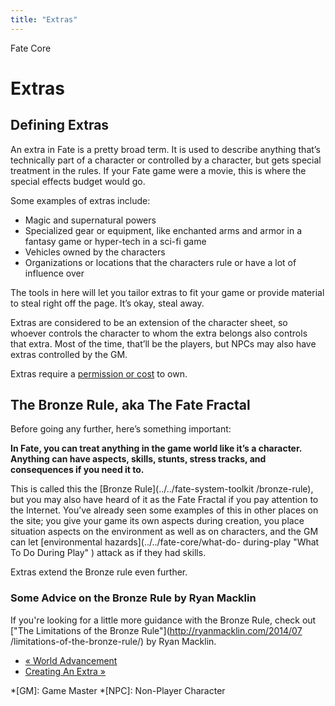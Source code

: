 ```yaml
---
title: "Extras"
---
```

    
Fate Core

#  Extras

## Defining Extras

An extra in Fate is a pretty broad term. It is used to describe anything
that’s technically part of a character or controlled by a character, but gets
special treatment in the rules. If your Fate game were a movie, this is where
the special effects budget would go.

Some examples of extras include:

  * Magic and supernatural powers
  * Specialized gear or equipment, like enchanted arms and armor in a fantasy game or hyper-tech in a sci-fi game
  * Vehicles owned by the characters
  * Organizations or locations that the characters rule or have a lot of influence over

The tools in here will let you tailor extras to fit your game or provide
material to steal right off the page. It’s okay, steal away.

Extras are considered to be an extension of the character sheet, so whoever
controls the character to whom the extra belongs also controls that extra.
Most of the time, that’ll be the players, but NPCs may also have extras
controlled by the GM.

Extras require a [permission or cost](../../fate-core/creating-extra
"Creating An Extra" ) to own.

## The Bronze Rule, aka The Fate Fractal

Before going any further, here’s something important:

**In Fate, you can treat anything in the game world like it’s a character. Anything can have aspects, skills, stunts, stress tracks, and consequences if you need it to.**

This is called this the [Bronze Rule](../../fate-system-toolkit
/bronze-rule), but you may also have heard of it as the Fate Fractal if you
pay attention to the Internet. You’ve already seen some examples of this in
other places on the site; you give your game its own aspects during creation,
you place situation aspects on the environment as well as on characters, and
the GM can let [environmental hazards](../../fate-core/what-do-
during-play "What To Do During Play" ) attack as if they had skills.

Extras extend the Bronze rule even further.

### Some Advice on the Bronze Rule by Ryan Macklin

If you're looking for a little more guidance with the Bronze Rule, check out
["The Limitations of the Bronze Rule"](http://ryanmacklin.com/2014/07
/limitations-of-the-bronze-rule/) by Ryan Macklin.

  * [« World Advancement](/fate-core/world-advancement)
  * [Creating An Extra »](/fate-core/creating-extra)

  *[GM]: Game Master
  *[NPC]: Non-Player Character

